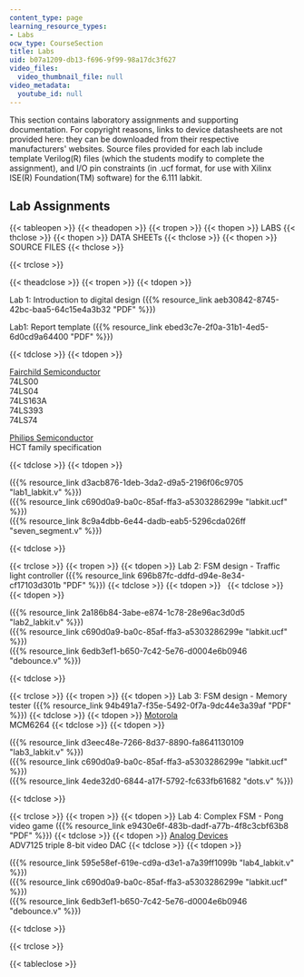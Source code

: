 ```yaml
---
content_type: page
learning_resource_types:
- Labs
ocw_type: CourseSection
title: Labs
uid: b07a1209-db13-f696-9f99-98a17dc3f627
video_files:
  video_thumbnail_file: null
video_metadata:
  youtube_id: null
---
```


This section contains laboratory assignments and supporting documentation. For copyright reasons, links to device datasheets are not provided here: they can be downloaded from their respective manufacturers' websites. Source files provided for each lab include template Verilog(R) files (which the students modify to complete the assignment), and I/O pin constraints (in .ucf format, for use with Xilinx ISE(R) Foundation(TM) software) for the 6.111 labkit.

Lab Assignments
---------------

{{< tableopen >}}
{{< theadopen >}}
{{< tropen >}}
{{< thopen >}}
LABS
{{< thclose >}}
{{< thopen >}}
DATA SHEETs
{{< thclose >}}
{{< thopen >}}
SOURCE FILES
{{< thclose >}}

{{< trclose >}}

{{< theadclose >}}
{{< tropen >}}
{{< tdopen >}}


Lab 1: Introduction to digital design ({{% resource_link aeb30842-8745-42bc-baa5-64c15e4a3b32 "PDF" %}})

Lab1: Report template ({{% resource_link ebed3c7e-2f0a-31b1-4ed5-6d0cd9a64400 "PDF" %}})


{{< tdclose >}}
{{< tdopen >}}


[Fairchild Semiconductor](http://www.fairchildsemi.com/)  
74LS00  
74LS04  
74LS163A  
74LS393  
74LS74

[Philips Semiconductor](https://www.mouser.com/manufacturer/philips-semiconductors/?gclid=Cj0KCQjwsZKJBhC0ARIsAJ96n3UpfI0N8WW8IW6dlFKRG2SgtaRG8CpynKsI0NiCIfNDuebb096JuaUaAmbzEALw_wcB)  
HCT family specification


{{< tdclose >}}
{{< tdopen >}}


({{% resource_link d3acb876-1deb-3da2-d9a5-2196f06c9705 "lab1\_labkit.v" %}})  
({{% resource_link c690d0a9-ba0c-85af-ffa3-a5303286299e "labkit.ucf" %}})  
({{% resource_link 8c9a4dbb-6e44-dadb-eab5-5296cda026ff "seven\_segment.v" %}})


{{< tdclose >}}

{{< trclose >}}
{{< tropen >}}
{{< tdopen >}}
Lab 2: FSM design - Traffic light controller ({{% resource_link 696b87fc-ddfd-d94e-8e34-cf17103d301b "PDF" %}})
{{< tdclose >}}
{{< tdopen >}}
 
{{< tdclose >}}
{{< tdopen >}}


({{% resource_link 2a186b84-3abe-e874-1c78-28e96ac3d0d5 "lab2\_labkit.v" %}})  
({{% resource_link c690d0a9-ba0c-85af-ffa3-a5303286299e "labkit.ucf" %}})  
({{% resource_link 6edb3ef1-b650-7c42-5e76-d0004e6b0946 "debounce.v" %}})


{{< tdclose >}}

{{< trclose >}}
{{< tropen >}}
{{< tdopen >}}
Lab 3: FSM design - Memory tester ({{% resource_link 94b491a7-f35e-5492-0f7a-9dc44e3a39af "PDF" %}})
{{< tdclose >}}
{{< tdopen >}}
[Motorola](http://www.motorola.com/)  
MCM6264
{{< tdclose >}}
{{< tdopen >}}


({{% resource_link d3eec48e-7266-8d37-8890-fa8641130109 "lab3\_labkit.v" %}})  
({{% resource_link c690d0a9-ba0c-85af-ffa3-a5303286299e "labkit.ucf" %}})  
({{% resource_link 4ede32d0-6844-a17f-5792-fc633fb61682 "dots.v" %}})


{{< tdclose >}}

{{< trclose >}}
{{< tropen >}}
{{< tdopen >}}
Lab 4: Complex FSM - Pong video game ({{% resource_link e9430e6f-483b-dadf-a77b-4f8c3cbf63b8 "PDF" %}})
{{< tdclose >}}
{{< tdopen >}}
[Analog Devices](http://www.analog.com/)  
ADV7125 triple 8-bit video DAC
{{< tdclose >}}
{{< tdopen >}}


({{% resource_link 595e58ef-619e-cd9a-d3e1-a7a39ff1099b "lab4\_labkit.v" %}})  
({{% resource_link c690d0a9-ba0c-85af-ffa3-a5303286299e "labkit.ucf" %}})  
({{% resource_link 6edb3ef1-b650-7c42-5e76-d0004e6b0946 "debounce.v" %}})


{{< tdclose >}}

{{< trclose >}}

{{< tableclose >}}
